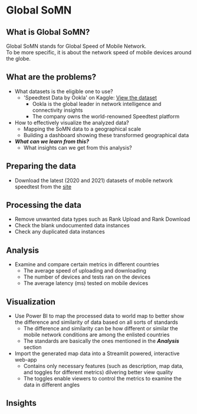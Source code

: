 # Global SoMN

## What is Global SoMN?
Global SoMN stands for Global Speed of Mobile Network.</br>
To be more specific, it is about the network speed of mobile devices around the globe.

## What are the problems?
* What datasets is the eligible one to use?
  - 'Speedtest Data by Ookla' on Kaggle: [View the dataset](https://www.kaggle.com/datasets/dimitrisangelide/speedtest-data-by-ookla?select=mobile_year_2021_quarter_04.csv)
    - Ookla is the global leader in network intelligence and connectivity insights
    - The company owns the world-renowned Speedtest platform
* How to effectively visualize the analyzed data? 
  - Mapping the SoMN data to a geographical scale
  - Building a dashboard showing these transformed geographical data
* ***What can we learn from this?***
  - What insights can we get from this analysis?

## Preparing the data
* Download the latest (2020 and 2021) datasets of mobile network speedtest from the [site](https://www.kaggle.com/datasets/dimitrisangelide/speedtest-data-by-ookla?select=mobile_year_2021_quarter_04.csv)

## Processing the data
* Remove unwanted data types such as Rank Upload and Rank Download
* Check the blank undocumented data instances
* Check any duplicated data instances

## Analysis
* Examine and compare certain metrics in different countries
  - The average speed of uploading and downloading
  - The number of devices and tests ran on the devices
  - The average latency (ms) tested on mobile devices

## Visualization
* Use Power BI to map the processed data to world map to better show the difference and similarity of data based on all sorts of standards
  - The difference and similarity can be how different or similar the mobile network conditions are among the enlisted countries
  - The standards are basically the ones mentioned in the ***Analysis*** section
* Import the generated map data into a Streamlit powered, interactive web-app
  - Contains only necessary features (such as description, map data, and toggles for different metrics) dilvering better view quality
  - The toggles enable viewers to control the metrics to examine the data in different angles

## Insights
